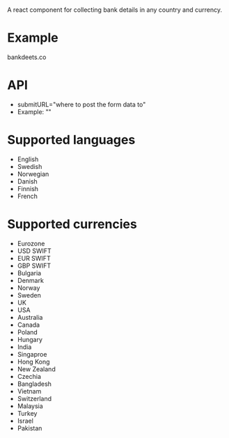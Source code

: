 # <BankDeets/>
A react component for collecting bank details in any country and currency.

# Example
bankdeets.co

# API
* submitURL="where to post the form data to"
* Example: "<BankDeets submitURL="bankdeets.co/bankdeets" />"

# Supported languages
* English
* Swedish
* Norwegian
* Danish
* Finnish
* French

# Supported currencies
* Eurozone
* USD SWIFT
* EUR SWIFT
* GBP SWIFT
* Bulgaria
* Denmark
* Norway
* Sweden
* UK
* USA
* Australia
* Canada
* Poland
* Hungary
* India
* Singaproe
* Hong Kong
* New Zealand
* Czechia
* Bangladesh
* Vietnam
* Switzerland
* Malaysia
* Turkey
* Israel
* Pakistan